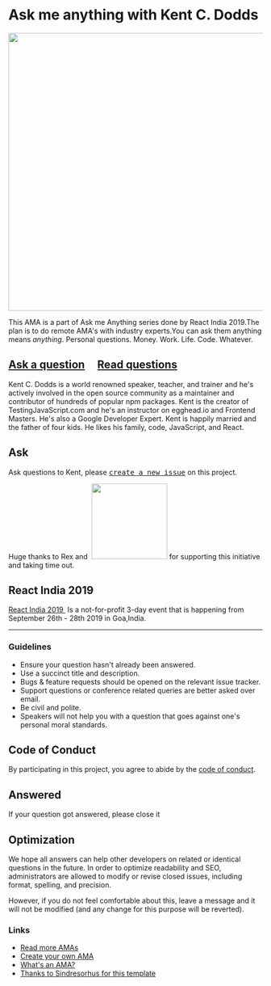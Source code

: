 # Ask me anything with Kent C. Dodds

<img src="/ama-kent-cover.png" width="550">




This AMA is a part of Ask me Anything series done by React India 2019.The plan is to do remote AMA's with industry experts.You can ask them anything means *anything*. Personal questions. Money. Work. Life. Code. Whatever.

## [Ask a question](../../issues/new) &nbsp;&nbsp;&nbsp; [Read questions](../../issues?utf8=%E2%9C%93&q=is%3Aissue%20is%3Aclosed%20sort%3Aupdated-desc%20-label%3Ahidden)

Kent C. Dodds is a world renowned speaker, teacher, and trainer and he's actively involved in the open source community as a maintainer and contributor of hundreds of popular npm packages. Kent is the creator of TestingJavaScript.com and he's an instructor on egghead.io and Frontend Masters. He's also a Google Developer Expert. Kent is happily married and the father of four kids. He likes his family, code, JavaScript, and React.


## Ask

Ask questions to Kent, please <kbd>[create a new issue](https://github.com/React-IND/React-India-2019-AMA-Kentcdodds/issues/new)</kbd> on this project.

Huge thanks to Rex and &nbsp;<a href="https://reactnorway.com"><img src="https://www.reactindia.io/assets/images/partners/react_norway.svg" width="150"></a> for supporting this initiative and taking time out.&nbsp;

## React India 2019
<a href="http://reactindia.io">React India 2019 </a>&nbsp;Is a not-for-profit 3-day event that is happening from September 26th - 28th 2019 in Goa,India.</div>

---

### Guidelines

- Ensure your question hasn't already been answered.
- Use a succinct title and description.
- Bugs & feature requests should be opened on the relevant issue tracker.
- Support questions or conference related queries are better asked over email.
- Be civil and polite.
- Speakers will not help you with a question that goes against one's personal moral standards.

## Code of Conduct

By participating in this project, you agree to abide by the [code of conduct](http://bit.ly/codeofconduct-reactindia).


## Answered

If your question got answered, please close it

## Optimization

We hope all answers can help other developers on related or identical questions in the future. In order to optimize readability and SEO, administrators are allowed to modify or revise closed issues, including format, spelling, and precision.

However, if you do not feel comfortable about this, leave a message and it will not be modified (and any change for this purpose will be reverted).

### Links

- [Read more AMAs](#)
- [Create your own AMA](https://github.com/sindresorhus/amas/blob/master/create-ama.md)
- [What's an AMA?](https://en.wikipedia.org/wiki//r/IAmA)
- [Thanks to Sindresorhus for this template](https://github.com/sindresorhus/ama)
